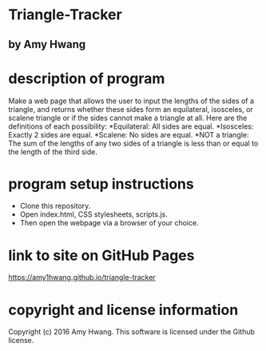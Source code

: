 # Triangle-Tracker
## by Amy Hwang

# description of program
Make a web page that allows the user to input the lengths of the sides of a triangle, and returns whether these sides form an equilateral, isosceles, or scalene triangle or if the sides cannot make a triangle at all. Here are the definitions of each possibility:
*Equilateral: All sides are equal.
*Isosceles: Exactly 2 sides are equal.
*Scalene: No sides are equal.
*NOT a triangle: The sum of the lengths of any two sides of a triangle is less than or equal to the length of the third side.

# program setup instructions
* Clone this repository.
* Open index.html, CSS stylesheets, scripts.js.
* Then open the webpage via a browser of your choice.

# link to site on GitHub Pages
https://amy1hwang.github.io/triangle-tracker

# copyright and license information
Copyright (c) 2016 Amy Hwang. This software is licensed under the Github license.
